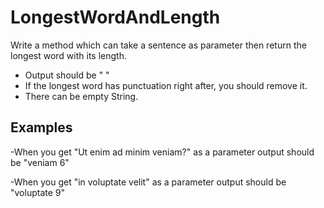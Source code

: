 # LongestWordAndLength

Write a method which can take a sentence as parameter then return the longest word with its length.

- Output should be "<longestWord> <length>"
- If the longest word has punctuation right after, you should remove it.
- There can be empty String.

## Examples

-When you get "Ut enim ad minim veniam?" as a parameter output should be "veniam 6"

-When you get "in voluptate velit" as a parameter output should be "voluptate 9"